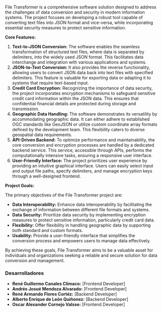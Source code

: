 File Transformer is a comprehensive software solution designed to address the challenges of data conversion and security in modern information systems. The project focuses on developing a robust tool capable of converting text files into JSON format and vice-versa, while incorporating essential security measures to protect sensitive information.

**Core Features:**

1.  **Text-to-JSON Conversion:** The software enables the seamless transformation of structured text files, where data is separated by delimiters, into the widely used JSON format. This facilitates data interchange and integration with various applications and systems.
2.  **JSON-to-Text Conversion:** It also provides the reverse functionality, allowing users to convert JSON data back into text files with specified delimiters. This feature is valuable for exporting data or adapting it to systems that require text-based input.
3.  **Credit Card Encryption:** Recognizing the importance of data security, the project incorporates encryption mechanisms to safeguard sensitive credit card information within the JSON data. This ensures that confidential financial details are protected during storage and transmission.
4.  **Geographic Data Handling:** The software demonstrates its versatility by accommodating geographic data. It can either adhere to established OGC standards like GeoJSON or utilize custom coordinate array formats defined by the development team. This flexibility caters to diverse geospatial data requirements.
5.  **API-Driven Backend:** To optimize performance and maintainability, the core conversion and encryption processes are handled by a dedicated backend service. This service, accessible through APIs, performs the computationally intensive tasks, ensuring a responsive user interface.
6.  **User-Friendly Interface:** The project prioritizes user experience by providing an intuitive graphical interface. Users can easily select input and output file paths, specify delimiters, and manage encryption keys through a well-designed frontend.

**Project Goals:**

The primary objectives of the File Transformer project are:

-   **Data Interoperability:** Enhance data interoperability by facilitating the exchange of information between different file formats and systems.
-   **Data Security:** Prioritize data security by implementing encryption measures to protect sensitive information, particularly credit card data.
-   **Flexibility:** Offer flexibility in handling geographic data by supporting both standard and custom formats.
-   **Usability:** Provide a user-friendly interface that simplifies the conversion process and empowers users to manage data effectively.

By achieving these goals, File Transformer aims to be a valuable asset for individuals and organizations seeking a reliable and secure solution for data conversion and management.

### **Desarrolladores**
-   **René Guillermo Canales Clímaco:** [Frontend Developer]
-   **Andrés Josué  Mendoza Alvarado:** [Frontend Developer] 
-   **René Armando Flores Cortéz:** [Backend Developer]
-   **Alberto Enrique de León Quiñonez:** [Backend Developer]
-   **Oscar Alexander Cornejo Valsse:** [Frontend Developer]
